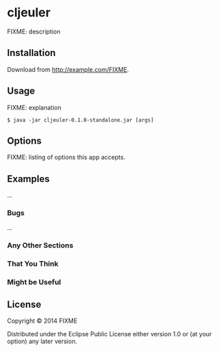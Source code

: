 # cljeuler

FIXME: description

## Installation

Download from http://example.com/FIXME.

## Usage

FIXME: explanation

    $ java -jar cljeuler-0.1.0-standalone.jar [args]

## Options

FIXME: listing of options this app accepts.

## Examples

...

### Bugs

...

### Any Other Sections
### That You Think
### Might be Useful

## License

Copyright © 2014 FIXME

Distributed under the Eclipse Public License either version 1.0 or (at
your option) any later version.
